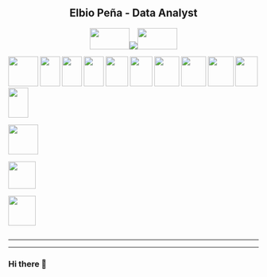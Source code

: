 <H2 align="center"> Elbio Peña - Data Analyst </H3>
<p align="center">
<img src="https://user-images.githubusercontent.com/110791809/201522585-06804049-f418-441a-a73a-847abc462f73.gif" width="80" height="43"><img src="https://user-images.githubusercontent.com/110791809/201525256-ebe32cf1-b1e0-4161-9611-53b853395c38.jpg"><img src="https://user-images.githubusercontent.com/110791809/201522585-06804049-f418-441a-a73a-847abc462f73.gif" width="80" height="43" >
</p>

<p>
  <img src="https://user-images.githubusercontent.com/110791809/201526502-18edea89-bfe7-4843-9089-58c1c268a256.png" width="60" height="60" >
  <img src="https://user-images.githubusercontent.com/110791809/201909538-a15907e7-a591-44dd-be21-af7e417fed7e.jpg" width=40 height=60>
  <img src="https://user-images.githubusercontent.com/110791809/201913623-37f6fdbf-8401-4c8d-9bf7-2c8cab3cd043.png" width=40 height=60>
  <img src="https://user-images.githubusercontent.com/110791809/201929352-50d67fe2-1f2d-4bd8-ba60-40f8129cf0f5.png" width=40 height=60>
  <img src="https://user-images.githubusercontent.com/110791809/201928752-51206dbb-608c-4474-a15d-52fb595f5f9a.png" width=45 height=60>
  <img src="https://user-images.githubusercontent.com/110791809/201928849-4fa50b76-37da-4c83-89dc-da0e959112ef.png" width=45 height=60>
  <img src="https://user-images.githubusercontent.com/110791809/201928917-9f346895-3cbf-4c14-bad6-4aaac3ca6122.png" width=50 height=60>
  <img src="https://user-images.githubusercontent.com/110791809/201929062-d01c4c35-24b0-4b64-b869-b586fb10e9f7.png" width=50 height=60>
  <img src="https://user-images.githubusercontent.com/110791809/201931871-98a1837a-858c-476b-818e-b15812980c44.png" width=52 height=60>
  <img src="https://user-images.githubusercontent.com/110791809/201934316-6d7fea8b-f92d-4e07-84eb-5f62a44d5061.png" width=45 height=60>
  <img src="" width=40 height=60>
</p>
  <img src="https://user-images.githubusercontent.com/110791809/201528672-70a4a688-015a-4591-9615-f1eb864837f9.jpg" width="60" height="60">
<p>
  <img src="https://user-images.githubusercontent.com/110791809/201529183-9d7b3951-0d92-42f9-9430-f1a9cda00b08.jpg" width="55" height="55">
</p>
<p>
  <img src="https://user-images.githubusercontent.com/110791809/201528252-f5feb8fe-b056-44a7-b386-ff0c5289705b.png" width="55" height="60">
</p>
<p>
  <img src="">
</p>
<hr size="3" nonshade>
<hline>

---

### Hi there 👋

<!--
**elbiop/elbiop** is a ✨ _special_ ✨ repository because its `README.md` (this file) appears on your GitHub profile.

Here are some ideas to get you started:

- 🔭 I’m currently working on ...
- 🌱 I’m currently learning ...
- 👯 I’m looking to collaborate on ...
- 🤔 I’m looking for help with ...
- 💬 Ask me about ...
- 📫 How to reach me: ...
- 😄 Pronouns: ...
- ⚡ Fun fact: ...
-->
